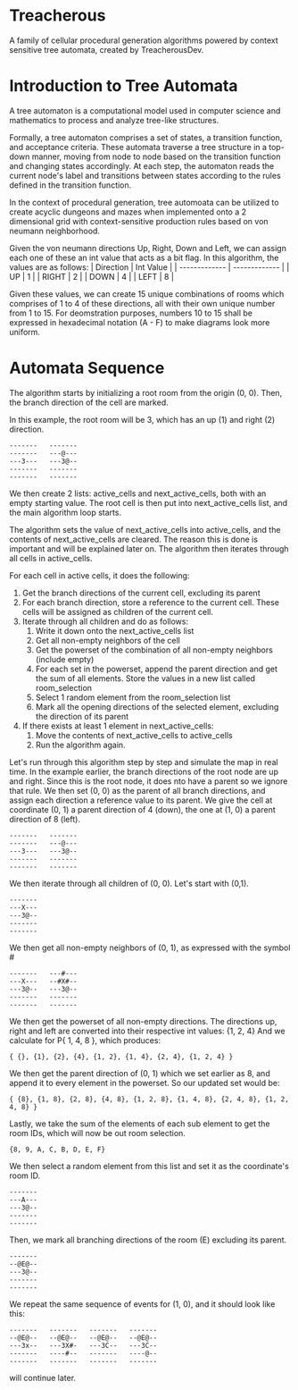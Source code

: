 # Treacherous

A family of cellular procedural generation algorithms powered by context sensitive tree automata, created by TreacherousDev.


# Introduction to Tree Automata
A tree automaton is a computational model used in computer science and mathematics to process and analyze tree-like structures. 

Formally, a tree automaton comprises a set of states, a transition function, and acceptance criteria. These automata traverse a tree structure in a top-down manner, moving from node to node based on the transition function and changing states accordingly. At each step, the automaton reads the current node's label and transitions between states according to the rules defined in the transition function.

In the context of procedural generation, tree automoata can be utilized to create acyclic dungeons and mazes when implemented onto a 2 dimensional grid with context-sensitive production rules based on von neumann neighborhood.

Given the von neumann directions Up, Right, Down and Left, we can assign each one of these an int value that acts as a bit flag. In this algorithm, the values are as follows:
| Direction     | Int Value     |
| ------------- | ------------- |
| UP            | 1             |
| RIGHT         | 2             |
| DOWN          | 4             |
| LEFT          | 8             |

Given these values, we can create 15 unique combinations of rooms which comprises of 1 to 4 of these directions, all with their own unique number from 1 to 15.
For deomstration purposes, numbers 10 to 15 shall be expressed in hexadecimal notation (A - F) to make diagrams look more uniform.


# Automata Sequence
The algorithm starts by initializing a root room from the origin (0, 0). Then, the branch direction of the cell are marked.

In this example, the root room will be 3, which has an up (1) and right (2) direction.
```
-------   -------
-------   ---@---
---3---   ---3@--
-------   -------
-------   -------
```
We then create 2 lists: active_cells and next_active_cells, both with an empty starting value.
The root cell is then put into next_active_cells list, and the main algorithm loop starts.

The algorithm sets the value of next_active_cells into active_cells, and the contents of next_active_cells are cleared. The reason this is done is important and will be explained later on.
The algorithm then iterates through all cells in active_cells.

For each cell in active cells, it does the following:
1. Get the branch directions of the current cell, excluding its parent
2. For each branch direction, store a reference to the current cell. These cells will be assigned as children of the current cell.
3. Iterate through all children and do as follows:
   1.  Write it down onto the next_active_cells list
   2.  Get all non-empty neighbors of the cell
   3.  Get the powerset of the combination of all non-empty neighbors (include empty)
   4.  For each set in the powerset, append the parent direction and get the sum of all elements. Store the values in a new list called room_selection
   5.  Select 1 random element from the room_selection list
   6.  Mark all the opening directions of the selected element, excluding the direction of its parent
4. If there exists at least 1 element in next_active_cells:
   1.  Move the contents of next_active_cells to active_cells
   2.  Run the algorithm again.

Let's run through this algorithm step by step and simulate the map in real time.
In the example earlier, the branch directions of the root node are up and right. Since this is the root node, it does nto have a parent so we ignore that rule.
We then set (0, 0) as the parent of all branch directions, and assign each direction a reference value to its parent. We give the cell at coordinate (0, 1) a parent direction of 4 (down), the one at (1, 0) a parent direction of 8 (left).

```
-------   -------
-------   ---@---
---3---   ---3@--
-------   -------
-------   -------
```
We then iterate through all children of (0, 0). Let's start with (0,1).
```
-------     
---X---  
---3@--     
-------   
-------   
```
We then get all non-empty neighbors of (0, 1), as expressed with the symbol \#
```
-------   ---#---  
---X---   --#X#-- 
---3@--   ---3@--   
-------   -------  
-------   -------  
```
We then get the powerset of all non-empty directions. The directions up, right and left are converted into their respective int values: {1, 2, 4}
And we calculate for P{ 1, 4, 8 }, which produces:
```
{ {}, {1}, {2}, {4}, {1, 2}, {1, 4}, {2, 4}, {1, 2, 4} }
```
We then get the parent direction of (0, 1) which we set earlier as 8, and append it to every element in the powerset. So our updated set would be:
```
{ {8}, {1, 8}, {2, 8}, {4, 8}, {1, 2, 8}, {1, 4, 8}, {2, 4, 8}, {1, 2, 4, 8} }
```
Lastly, we take the sum of the elements of each sub element to get the room IDs, which will now be out room selection.
```
{8, 9, A, C, B, D, E, F}
```
We then select a random element from this list and set it as the coordinate's room ID. 
```
------- 
---A---
---3@-- 
-------
-------
```
Then, we mark all branching directions of the room (E) excluding its parent.
```
------- 
--@E@--
---3@-- 
-------
-------
```

We repeat the same sequence of events for (1, 0), and it should look like this:
```
-------   -------   -------   -------
--@E@--   --@E@--   --@E@--   --@E@--
---3x--   ---3X#-   ---3C--   ---3C--
-------   ----#--   -------   ----@--
-------   -------   -------   -------
```
<!---
We configure its cell data like this:
```
cell_data[root_room][0, null, null, [1, 2, 4, 8]]
```
The indexes for the cell data are as follows:
| Index | Label             | Description                                                                                                  |
| ----- | ----------------- | ------------------------------------------------------------------------------------------------------------ |
| 0     | Depth             | How many rooms to traverse before reaching the root room                                                     |
| 1     | Parent Direction  | The direction of the parent relative to the current cell, expressed as a bit flag int                        |
| 2     | Parent Position   | The position of the parent cell, expressed as a Vector2i.                                                    |
| 3     | Open Directions   | An array of all the unoccupied von neumann neighbors of the cell, each direction expressed as a bit flag int |
---> 
will continue later.


